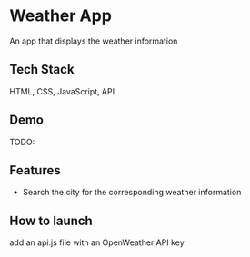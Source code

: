 
# Weather App

An app that displays the weather information

## Tech Stack

HTML, CSS, JavaScript, API

## Demo

TODO: 

## Features

- Search the city for the corresponding weather information


## How to launch

add an api.js file with an OpenWeather API key

